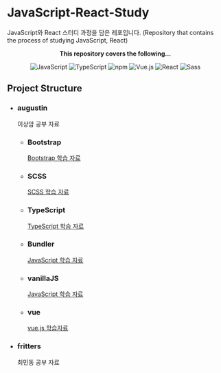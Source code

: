 # JavaScript-React-Study
JavaScript와 React 스터디 과정을 담은 레포입니다. (Repository that contains the process of studying JavaScript, React)


<div align = "center">


**This repository covers the following...**

<img alt="JavaScript" src ="https://img.shields.io/badge/JavaScript-F7DF1E.svg?&style=flat-square&logo=JavaScript&logoColor=white"/>
<img alt="TypeScript" src ="https://img.shields.io/badge/TypeScript-3178C6.svg?&style=flat-square&logo=TypeScript&logoColor=white"/>
<img alt="npm" src ="https://img.shields.io/badge/npm-CB3837.svg?&style=flat-square&logo=npm&logoColor=white"/>
<img alt="Vue.js" src ="https://img.shields.io/badge/Vue.js-4FC08D.svg?&style=flat-square&logo=Vue.js&logoColor=white"/>
<img alt="React" src ="https://img.shields.io/badge/React-61DAFB.svg?&style=flat-square&logo=React&logoColor=white"/>
<img alt="Sass" src ="https://img.shields.io/badge/Sass-CC6699.svg?&style=flat-square&logo=Sass&logoColor=white"/>

<br>

</div>

## Project Structure
- ### augustin
  이상암 공부 자료
  - ### Bootstrap
    [Bootstrap 학습 자료](./augustin/Bootstrap)
  - ### SCSS
    [SCSS 학습 자료](./augustin/SCSS)
  - ### TypeScript
    [TypeScript 학습 자료](./augustin/TypeScript)
  - ### Bundler
    [JavaScript 학습 자료](./augustin/vanillaJs/deep-dive)
  - ### vanillaJS
    [JavaScript 학습 자료](./augustin/vanillaJs/deep-dive)
  - ### vue
    [vue.js 학습자료](./augustin/vue)

- ### fritters
  최민동 공부 자료
  
  
